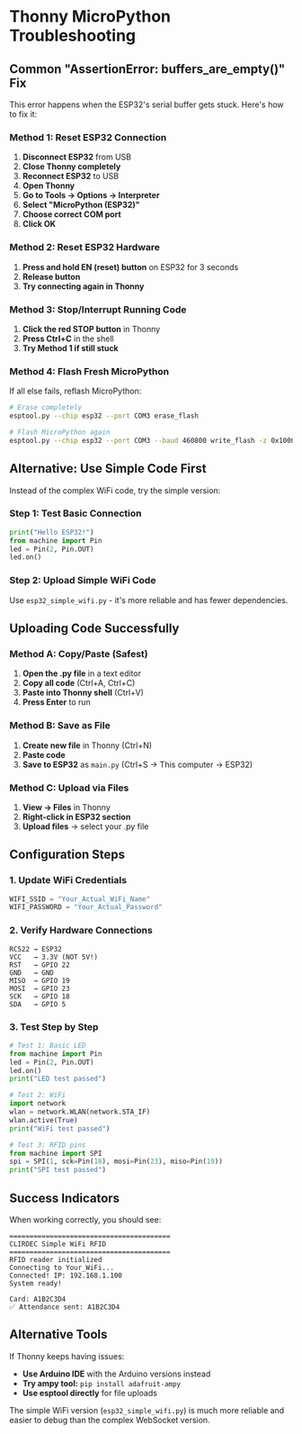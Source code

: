 # Thonny MicroPython Troubleshooting

## Common "AssertionError: buffers_are_empty()" Fix

This error happens when the ESP32's serial buffer gets stuck. Here's how to fix it:

### Method 1: Reset ESP32 Connection
1. **Disconnect ESP32** from USB
2. **Close Thonny completely**
3. **Reconnect ESP32** to USB
4. **Open Thonny**
5. **Go to Tools → Options → Interpreter**
6. **Select "MicroPython (ESP32)"**
7. **Choose correct COM port**
8. **Click OK**

### Method 2: Reset ESP32 Hardware
1. **Press and hold EN (reset) button** on ESP32 for 3 seconds
2. **Release button**
3. **Try connecting again in Thonny**

### Method 3: Stop/Interrupt Running Code
1. **Click the red STOP button** in Thonny
2. **Press Ctrl+C** in the shell
3. **Try Method 1 if still stuck**

### Method 4: Flash Fresh MicroPython
If all else fails, reflash MicroPython:

```bash
# Erase completely
esptool.py --chip esp32 --port COM3 erase_flash

# Flash MicroPython again
esptool.py --chip esp32 --port COM3 --baud 460800 write_flash -z 0x1000 esp32-firmware.bin
```

## Alternative: Use Simple Code First

Instead of the complex WiFi code, try the simple version:

### Step 1: Test Basic Connection
```python
print("Hello ESP32!")
from machine import Pin
led = Pin(2, Pin.OUT)
led.on()
```

### Step 2: Upload Simple WiFi Code
Use `esp32_simple_wifi.py` - it's more reliable and has fewer dependencies.

## Uploading Code Successfully

### Method A: Copy/Paste (Safest)
1. **Open the .py file** in a text editor
2. **Copy all code** (Ctrl+A, Ctrl+C)
3. **Paste into Thonny shell** (Ctrl+V)
4. **Press Enter** to run

### Method B: Save as File
1. **Create new file** in Thonny (Ctrl+N)
2. **Paste code**
3. **Save to ESP32** as `main.py` (Ctrl+S → This computer → ESP32)

### Method C: Upload via Files
1. **View → Files** in Thonny
2. **Right-click in ESP32 section**
3. **Upload files** → select your .py file

## Configuration Steps

### 1. Update WiFi Credentials
```python
WIFI_SSID = "Your_Actual_WiFi_Name"
WIFI_PASSWORD = "Your_Actual_Password"
```

### 2. Verify Hardware Connections
```
RC522 → ESP32
VCC   → 3.3V (NOT 5V!)
RST   → GPIO 22
GND   → GND
MISO  → GPIO 19
MOSI  → GPIO 23
SCK   → GPIO 18
SDA   → GPIO 5
```

### 3. Test Step by Step
```python
# Test 1: Basic LED
from machine import Pin
led = Pin(2, Pin.OUT)
led.on()
print("LED test passed")

# Test 2: WiFi
import network
wlan = network.WLAN(network.STA_IF)
wlan.active(True)
print("WiFi test passed")

# Test 3: RFID pins
from machine import SPI
spi = SPI(1, sck=Pin(18), mosi=Pin(23), miso=Pin(19))
print("SPI test passed")
```

## Success Indicators

When working correctly, you should see:
```
========================================
CLIRDEC Simple WiFi RFID
========================================
RFID reader initialized
Connecting to Your_WiFi...
Connected! IP: 192.168.1.100
System ready!

Card: A1B2C3D4
✅ Attendance sent: A1B2C3D4
```

## Alternative Tools

If Thonny keeps having issues:
- **Use Arduino IDE** with the Arduino versions instead
- **Try ampy tool:** `pip install adafruit-ampy`
- **Use esptool directly** for file uploads

The simple WiFi version (`esp32_simple_wifi.py`) is much more reliable and easier to debug than the complex WebSocket version.